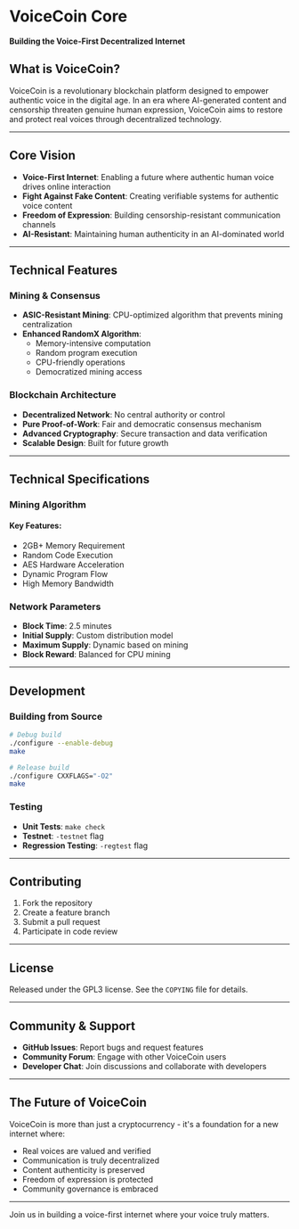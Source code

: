 # VoiceCoin Core

**Building the Voice-First Decentralized Internet**

## What is VoiceCoin?

VoiceCoin is a revolutionary blockchain platform designed to empower authentic voice in the digital age. In an era where AI-generated content and censorship threaten genuine human expression, VoiceCoin aims to restore and protect real voices through decentralized technology.

---

## Core Vision

- **Voice-First Internet**: Enabling a future where authentic human voice drives online interaction
- **Fight Against Fake Content**: Creating verifiable systems for authentic voice content
- **Freedom of Expression**: Building censorship-resistant communication channels
- **AI-Resistant**: Maintaining human authenticity in an AI-dominated world

---

## Technical Features

### Mining & Consensus

- **ASIC-Resistant Mining**: CPU-optimized algorithm that prevents mining centralization
- **Enhanced RandomX Algorithm**:
  - Memory-intensive computation
  - Random program execution
  - CPU-friendly operations
  - Democratized mining access

### Blockchain Architecture

- **Decentralized Network**: No central authority or control
- **Pure Proof-of-Work**: Fair and democratic consensus mechanism
- **Advanced Cryptography**: Secure transaction and data verification
- **Scalable Design**: Built for future growth

---

## Technical Specifications

### Mining Algorithm

#### Key Features:
- 2GB+ Memory Requirement
- Random Code Execution
- AES Hardware Acceleration
- Dynamic Program Flow
- High Memory Bandwidth

### Network Parameters

- **Block Time**: 2.5 minutes
- **Initial Supply**: Custom distribution model
- **Maximum Supply**: Dynamic based on mining
- **Block Reward**: Balanced for CPU mining

---

## Development

### Building from Source

```bash
# Debug build
./configure --enable-debug
make

# Release build
./configure CXXFLAGS="-O2"
make
```

### Testing

- **Unit Tests**: `make check`
- **Testnet**: `-testnet` flag
- **Regression Testing**: `-regtest` flag

---

## Contributing

1. Fork the repository
2. Create a feature branch
3. Submit a pull request
4. Participate in code review

---

## License

Released under the GPL3 license. See the `COPYING` file for details.

---

## Community & Support

- **GitHub Issues**: Report bugs and request features
- **Community Forum**: Engage with other VoiceCoin users
- **Developer Chat**: Join discussions and collaborate with developers

---

## The Future of VoiceCoin

VoiceCoin is more than just a cryptocurrency - it's a foundation for a new internet where:

- Real voices are valued and verified
- Communication is truly decentralized
- Content authenticity is preserved
- Freedom of expression is protected
- Community governance is embraced

---

Join us in building a voice-first internet where your voice truly matters.
